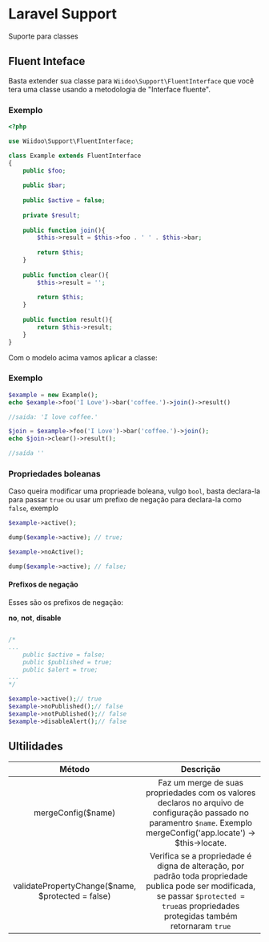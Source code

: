 # Laravel Support
Suporte para classes


## Fluent Inteface
Basta extender sua classe para `Wiidoo\Support\FluentInterface` que você tera uma classe usando a metodologia de "Interface fluente".
    
### Exemplo
```php
<?php 

use Wiidoo\Support\FluentInterface;

class Example extends FluentInterface
{
    public $foo;
    
    public $bar;
    
    public $active = false;
    
    private $result;
    
    public function join(){
        $this->result = $this->foo . ' ' . $this->bar;
        
        return $this;
    }
    
    public function clear(){
        $this->result = '';
                
        return $this;
    }
    
    public function result(){
        return $this->result;
    }
}
```

Com o modelo acima vamos aplicar a classe:

### Exemplo
```php
$example = new Example();
echo $example->foo('I Love')->bar('coffee.')->join()->result()

//saida: 'I love coffee.'

$join = $example->foo('I Love')->bar('coffee.')->join();
echo $join->clear()->result();

//saída ''
```

### Propriedades boleanas

Caso queira modificar uma proprieade boleana, vulgo `bool`, basta declara-la para passar `true` ou usar um prefixo de negação para declara-la como `false`, exemplo
```php
$example->active();

dump($example->active); // true;

$example->noActive();

dump($example->active); // false;
```

#### Prefixos de negação
Esses são os prefixos de negação:

**no**, **not**, **disable**

```php

/*
...
    public $active = false;
    public $published = true;
    public $alert = true;
...
*/

$example->active();// true
$example->noPublished();// false
$example->notPublished();// false
$example->disableAlert();// false
```

## Ultilidades

|                       Método                      |                                                                                         Descrição                                                                                         |
|:-------------------------------------------------:|:-----------------------------------------------------------------------------------------------------------------------------------------------------------------------------------------:|
|                 mergeConfig($name)                | Faz um merge de suas propriedades com os valores declaros no arquivo de configuração passado no paramentro `$name`. Exemplo mergeConfig('app.locate') -> $this->locate.                   |
| validatePropertyChange($name, $protected = false) | Verifica se a propriedade é digna de alteração, por padrão toda propriedade publica pode ser modificada, se passar `$protected = true`as propriedades protegidas também retornaram `true` |